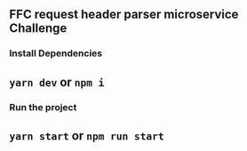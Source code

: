 ## FFC request header parser microservice Challenge

### Install Dependencies
## `yarn dev` or `npm i`

### Run the project
## `yarn start` or `npm run start`